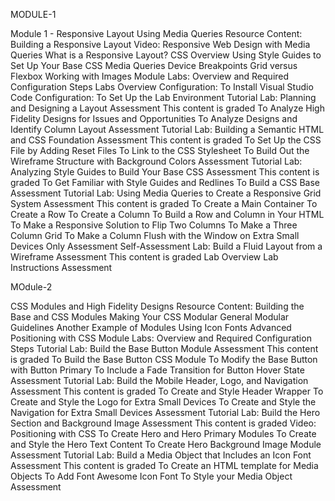 
MODULE-1






Module 1 - Responsive Layout Using Media Queries
     Resource Content: Building a Responsive Layout
Video: Responsive Web Design with Media Queries
What is a Responsive Layout?
CSS Overview
Using Style Guides to Set Up Your Base CSS
Media Queries
Device Breakpoints
Grid versus Flexbox
Working with Images
    Module Labs: Overview and Required Configuration Steps
Labs Overview
Configuration: To Install Visual Studio Code
Configuration: To Set Up the Lab Environment
    Tutorial Lab: Planning and Designing a Layout
Assessment  This content is graded
To Analyze High Fidelity Designs for Issues and Opportunities
To Analyze Designs and Identify Column Layout
Assessment
    Tutorial Lab: Building a Semantic HTML and CSS Foundation
Assessment  This content is graded
To Set Up the CSS File by Adding Reset Files
To Link to the CSS Stylesheet
To Build Out the Wireframe Structure with Background Colors
Assessment
    Tutorial Lab: Analyzing Style Guides to Build Your Base CSS
Assessment  This content is graded
To Get Familiar with Style Guides and Redlines
To Build a CSS Base
Assessment
     Tutorial Lab: Using Media Queries to Create a Responsive Grid System
Assessment  This content is graded
To Create a Main Container
To Create a Row
To Create a Column
To Build a Row and Column in Your HTML
To Make a Responsive Solution to Flip Two Columns
To Make a Three Column Grid
To Make a Column Flush with the Window on Extra Small Devices Only
Assessment
    Self-Assessment Lab: Build a Fluid Layout from a Wireframe
Assessment  This content is graded
Lab Overview
Lab Instructions
Assessment


MOdule-2



 CSS Modules and High Fidelity Designs
 Resource Content: Building the Base and CSS Modules
Making Your CSS Modular
General Modular Guidelines
Another Example of Modules Using Icon Fonts
Advanced Positioning with CSS
 Module Labs: Overview and Required Configuration Steps
  Tutorial Lab: Build the Base Button Module
Assessment  This content is graded
To Build the Base Button CSS Module
To Modify the Base Button with Button Primary
To Include a Fade Transition for Button Hover State
Assessment
 Tutorial Lab: Build the Mobile Header, Logo, and Navigation
Assessment  This content is graded
To Create and Style Header Wrapper
To Create and Style the Logo for Extra Small Devices
To Create and Style the Navigation for Extra Small Devices
Assessment
 Tutorial Lab: Build the Hero Section and Background Image
Assessment  This content is graded
Video: Positioning with CSS
To Create Hero and Hero Primary Modules
To Create and Style the Hero Text Content
To Create Hero Background Image Module
Assessment
 Tutorial Lab: Build a Media Object that Includes an Icon Font
Assessment  This content is graded
To Create an HTML template for Media Objects
To Add Font Awesome Icon Font
To Style your Media Object
Assessment
